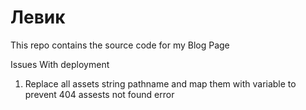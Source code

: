 # Левик

This repo contains the source code for my Blog Page

Issues With deployment
1) Replace all assets string pathname and map them with variable to prevent 404 assests not found error
